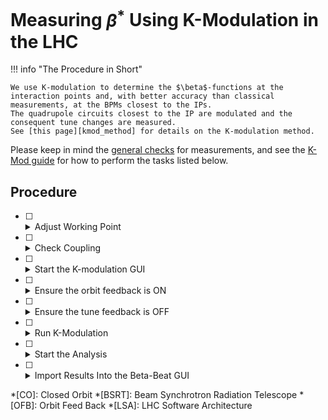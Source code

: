 # Measuring $\beta^{*}$ Using K-Modulation in the LHC

!!! info "The Procedure in Short"

    We use K-modulation to determine the $\beta$-functions at the interaction points and, with better accuracy than classical measurements, at the BPMs closest to the IPs.
    The quadrupole circuits closest to the IP are modulated and the consequent tune changes are measured.
    See [this page][kmod_method] for details on the K-modulation method.

Please keep in mind the [general checks](general_checks.md) for measurements, and see the [K-Mod guide][kmod_app] for how to perform the tasks listed below.

## Procedure

- [ ] <details class="nodeco"><summary>Adjust Working Point</summary>
      <p> The tunes should be moved to a working point with a large tune separation, such as $Q_x = 0.28 / Q_y = 0.31$, to allow for maximum modulation amplitude.
      Pay attention to potential resonance crossings.
      </p></details>

- [ ] <details class="nodeco"><summary>Check Coupling</summary>
      <p> Perform quick check for $|C^{-}|$ to avoid influence from a possible closest tune approach.
      Also check for any unwanted local coupling bumps around the modulated quadrupole.
      </p></details>

- [ ] <details class="nodeco"><summary>Start the K-modulation GUI</summary>
      <p> See the [K-Mod pages][kmod_app].
      </p></details>

- [ ] <details class="nodeco"><summary>Ensure the orbit feedback is ON</summary>
      <p>In case of any (design) orbit excursion in the quadrupoles, enable orbit feedback to avoid a change of the CO around the ring.
      The status is visible in the top right corner of the GUI.
      </p></details>

- [ ] <details class="nodeco"><summary>Ensure the tune feedback is OFF</summary>
        <p> Otherwise modulation and feedback would work against each other.
        The status is visible in the top right corner of the GUI.
        </p></details>

- [ ] <details class="nodeco"><summary>Run K-Modulation</summary>
      <p> See the [following page][kmod_run] for how to perform a modulation of the desired circuit.
      Check from the modulation graph for the quality of the modulation and data.
      </p></details>

- [ ] <details class="nodeco"><summary>Start the Analysis</summary>
      <p> Analysis is now launched directly from the `Pykmod` app.
      See [this page][kmod_analysis] for details on how to analyze and export the data.
      </p></details>

- [ ] <details class="nodeco"><summary>Import Results Into the Beta-Beat GUI</summary>
      <p> The results are useful to compute optics corrections.
      See the [Beta-Beat GUI page][beta_beat_gui] for how to import the results.
      </p></details>

*[CO]: Closed Orbit
*[BSRT]: Beam Synchrotron Radiation Telescope
*[OFB]: Orbit Feed Back
*[LSA]: LHC Software Architecture

[kmod_app]: ../../guis/kmod/gui.md
[kmod_run]: ../../guis/kmod/modulating.md
[kmod_analysis]: ../../guis/kmod/analyzing.md
[kmod_method]: ../../measurements/physics/kmod.md
[beta_beat_gui]: ../../guis/beta_beat/gui.md
